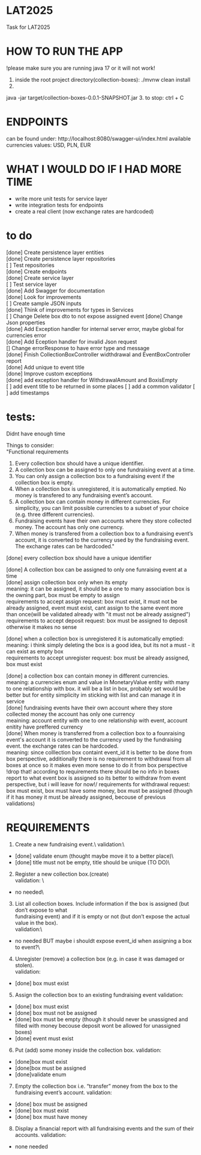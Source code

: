 # LAT2025
Task for LAT2025

# HOW TO RUN THE APP
!please make sure you are running java 17 or it will not work!

1. inside the root project directory(collection-boxes):
./mvnw clean install
2. 
java -jar target/collection-boxes-0.0.1-SNAPSHOT.jar
3. to stop: ctrl + C


# ENDPOINTS
can be found under: http://localhost:8080/swagger-ui/index.html
available currencies values: USD, PLN, EUR

# WHAT I WOULD DO IF I HAD MORE TIME

- write more unit tests for service layer
- write integration tests for endpoints
- create a real client (now exchange rates are hardcoded)



# to do
[done] Create persistence layer entities\
[done] Create persistence layer repositories\
[ ] Test repositories\
[done] Create endpoints\
[done] Create service layer\
[ ] Test service layer\
[done] Add Swagger for documentation\
[done] Look for improvements\
[ ] Create sample JSON inputs\
[done] Think of improvements for types in Services\
[ ] Change Delete box dto to not expose assigned event
[done] Change Json properties\
[done] Add Exception handler for internal server error, maybe global for currencies error\
[done] Add Eception handler for invalid Json request\
[] Change errorResponse to have error type and message\
[done] Finish CollectionBoxController widthdrawal and EventBoxController report\
[done] Add unique to event title\
[done] Improve custom exceptions\
[done] add exception handler for WithdrawalAmount and BoxisEmpty\
[ ] add event title to be returned in some places
[ ] add a common validator
[ ] add timestamps



# tests:
Didnt have enough time


Things to consider:\
"Functional requirements
1. Every collection box should have a unique identifier.
2. A collection box can be assigned to only one fundraising event at a time.
3. You can only assign a collection box to a fundraising event if the collection box is empty.
4. When a collection box is unregistered, it is automatically emptied. No money is transfered to any
fundraising event’s account.
5. A collection box can contain money in different currencies. For simplicity, you can limit possible
currencies to a subset of your choice (e.g. three different currencies).
6. Fundraising events have their own accounts where they store collected money. The account has
only one currency.
7. When money is transfered from a collection box to a fundraising event’s account, it is converted
to the currency used by the fundraising event. The exchange rates can be hardcoded."

[done] every collection box should have a unique identifier

[done] A collection box can be assigned to only one funraising event at a time\
[done] assign collection box only when its empty\
meaning: it can be assigned, it should be a one to many association box is the owning part, box must be empty to assign\
requirements to accept assign request: box must exist, it must not be already assigned, event must exist, cant assign to the same event more than once(will be validated already with "it must not be already assigned")\
requirements to accept deposit request: box must be assigned to deposit otherwise it makes no sense

[done] when a collection box is unregistered it is automatically emptied:\
meaning: i think simply deleting the box is a good idea, but its not a must - it can exist as empty box\
requirements to accept unregister request: box must be already assigned, box must exist

[done] a collection box can contain money in different currencies.\
meaning: a currencies enum and value in MonetaryValue entity with many to one relationship with box. it will be a list in box, probably set would be better but for entity simplicity im sticking with list and can manage it in service\
[done] fundraising events have their own account where they store collected money the account has only one currency\
meaining: account entity with one to one relationship with event, account enitity have preffered currency\
[done] When money is transferred from a collection box to a founraising event's account it is converted to the currency used by the fundraising event. the exchange rates can be hardcoded.\
meaning: since colllection box containt event_id it is better to be done from box perspective, additionally there is no requirement to withdrawal from all boxes at once so it makes even more sense to do it from box perspective\
!drop that! according to requirements there should be no info in boxes report to what event box is assigned so its better to withdraw from event perspective, but i will leave for now!/
requirements for withdrawal request: box must exist, box must have some money, box must be assigned (though if it has money it must be already assigned, becouse of previous validations)


# REQUIREMENTS
1. Create a new fundraising event.\ 
validation:\
- [done] validate enum (thought maybe move it to a better place)\
- [done] title must not be empty, title should be unique (TO DO)\
2. Register a new collection box.(create)\
validation: \
- no needed\
3. List all collection boxes. Include information if the box is assigned (but don’t expose to what\
fundraising event) and if it is empty or not (but don’t expose the actual value in the box).\
validation:\
- no needed BUT maybe i shouldt expose event_id when assigning a box to event?\
4. Unregister (remove) a collection box (e.g. in case it was damaged or stolen).\
validation:
- [done] box must exist
5. Assign the collection box to an existing fundraising event
validation:
- [done] box must exist
- [done] box must not be assigned
- [done] box must be empty (though it should never be unassigned and filled with money becouse deposit wont be allowed for unassigned boxes)
- [done] event must exist
6. Put (add) some money inside the collection box.
validation:
- [done]box must exist
- [done]box must be assigned
- [done]validate enum
7. Empty the collection box i.e. “transfer” money from the box to the fundraising event’s account.
validation:
- [done] box must be assigned
- [done] box must exist
- [done] box must have money
8. Display a financial report with all fundraising events and the sum of their accounts.
validation:
- none needed











